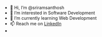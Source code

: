 - 👋 Hi, I’m @sriramsanthosh
- 👀 I’m interested in Software Development
- 🌱 I’m currently learning Web Development
- 📫 Reach me on <a href = "https://www.linkedin.com/in/sriramsanthosh/" target = "_blank">LinkedIn</a>
- 
<!---- 💞️ I’m looking to collaborate on --->
<!---
sriramsanthosh/sriramsanthosh is a ✨ special ✨ repository because its `README.md` (this file) appears on your GitHub profile.
You can click the Preview link to take a look at your changes.
--->
